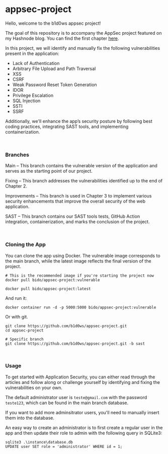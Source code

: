 # appsec-project

Hello, welcome to the b1d0ws appsec project!

The goal of this repository is to accompany the AppSec project featured on my Hashnode blog. You can find the first chapter [here](https://b1d0ws.hashnode.dev/appsec-project-chapter-1-manually-fixing-vulnerabilities).

In this project, we will identify and manually fix the following vulnerabilities present in the application:

* Lack of Authentication
* Arbitrary File Upload and Path Traversal
* XSS
* CSRF
* Weak Password Reset Token Generation
* IDOR
* Privilege Escalation
* SQL Injection
* SSTI
* SSRF

Additionally, we'll enhance the app’s security posture by following best coding practices, integrating SAST tools, and implementing containerization.

<br>

### Branches

Main – This branch contains the vulnerable version of the application and serves as the starting point of our project.  

Fixing – This branch addresses the vulnerabilities identified up to the end of Chapter 2.  

Improvements – This branch is used in Chapter 3 to implement various security enhancements that improve the overall security of the web application.  

SAST – This branch contains our SAST tools tests, GitHub Action integration, containerization, and marks the conclusion of the project.

<br>

### Cloning the App

You can clone the app using Docker. The vulnerable image corresponds to the main branch, while the latest image reflects the final version of the project.
```
# This is the recommended image if you're starting the project now
docker pull bido/appsec-project:vulnerable

docker pull bido/appsec-project:latest
```

And run it:
```
docker container run -d -p 5000:5000 bido/appsec-project:vulnerable
```

Or with git.
```
git clone https://github.com/b1d0ws/appsec-project.git
cd appsec-project

# Specific branch
git clone https://github.com/b1d0ws/appsec-project.git -b sast
```

<br>

### Usage

To get started with Application Security, you can either read through the articles and follow along or challenge yourself by identifying and fixing the vulnerabilities on your own.

The default administrator user is `teste@gmail.com` with the password `teste123`, which can be found in the main branch database.

If you want to add more adminsitrator users, you'll need to manually insert them into the database.

An easy way to create an administrator is to first create a regular user in the app and then update their role to admin with the following query in SQLite3:

```
sqlite3 .\instance\database.db
UPDATE user SET role = 'administrator' WHERE id = 1;
```
